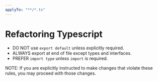 ```yaml
---
applyTo: "**/*.ts"
---
```


# Refactoring Typescript

- DO NOT use `export default` unless explicitly required.
- ALWAYS export at end of file except types and interfaces.
- PREFER `import type` unless `import` is required.

NOTE: If you are explicitly instructed to make changes that violate these rules, you may proceed
with those changes.
